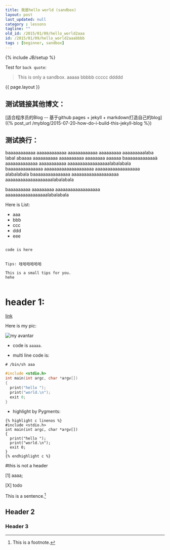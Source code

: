 ```yaml
---
title: 我是hello world (sandbox)
layout: post
last_updated: null
category : lessons
tagline: ""
old_id: /2015/01/09/hello_world2aaa
id: /2015/01/09/hello_world2aaabbbb
tags : [beginner, sandbox]
---
```

{% include JB/setup %}


Test for `back quote`:

> This is only a sandbox.
> aaaaa
> bbbbb
> ccccc
> ddddd

<!-- more -->


{{ page.layout }}

## 测试链接其他博文：

[适合程序员的Blog -- 基于github pages + jekyll + markdown打造自己的blog]({% post_url /myblog/2015-07-20-how-do-i-build-this-jekyll-blog %})


## 测试换行：

baaaaaaaaaaa aaaaaaaaaaaa aaaaaaaaaaaa aaaaaaaaa aaaaaaaaalaba labal abaaaa aaaaaaaaaa aaaaaaaaaa aaaaaaaa aaaaaa
baaaaaaaaaaaaà aaaaaaaaaaaaa aaaaaaaaaaa aaaaaaaaaaaaaaaaalabalabala
baaaaaaaaaaaaaa aaaaaaaaaaaaaaaaaaaa aaaaaaaaaaaaaaaaaa alabalabala
baaaaaaaaaaaaaaa aaaaaaaaaaaaaaaaaaa aaaaaaaaaaaaaaaaaaalabalabala

baaaaaaaaa aaaaaaaaa aaaaaaaaaaaaaaaaaa aaaaaaaaaaaaaaaaalabalabala


Here is List:

* aaa
* bbb
* ccc
* ddd
* eee


~~~

code is here

~~~


``` tips

Tips: 哇哈哈哈哈哈

This is a small tips for you.
hehe


```



# header 1:

[link](httpp://aaaa/)

Here is my pic:



![my avantar](/images/1.jpg) 

* code is `aaaaa`.

* multi line code is:

```shell
# /bin/sh aaa

```


```c
#include <stdio.h>
int main(int argc, char *argv[]) 
{
  print("hello ");
  print("world.\n");
  exit 0;
}
```

* highlight by Pygments:

```
{% highlight c linenos %}
#include <stdio.h>
int main(int argc, char *argv[]) 
{
  print("hello ");
  print("world.\n");
  exit 0;
}
{% endhighlight c %}
```

#this is not a header

[1]  aaaa;

[X] todo

This is a sentence.[^1]

## Header 2

### Header 3


[^1]: This is a footnote.

